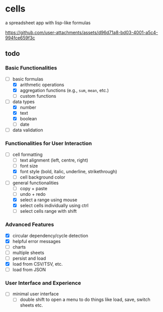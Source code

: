 # cells

a spreadsheet app with lisp-like formulas

https://github.com/user-attachments/assets/d96d71a8-bd03-4001-a5c4-994fce659f3c

## todo

### Basic Functionalities

- [ ] basic formulas
    - [x] arithmetic operations
    - [x] aggregation functions (e.g., `sum`, `mean`, etc.)
    - [ ] custom functions

- [ ] data types
    - [x] number
    - [x] text
    - [x] boolean
    - [ ] date

- [ ] data validation

### Functionalities for User Interaction

- [ ] cell formatting
    - [ ] text alignment (left, centre, right)
    - [ ] font size
    - [x] font style (bold, italic, underline, strikethrough)
    - [ ] cell background color

- [ ] general functionalities
    - [ ] copy + paste
    - [ ] undo + redo
    - [x] select a range using mouse
    - [x] select cells individually using ctrl
    - [ ] select cells range with shift

### Advanced Features

- [x] circular dependency/cycle detection
- [x] helpful error messages
- [ ] charts
- [ ] multiple sheets
- [ ] persist and load
- [x] load from CSV/TSV, etc.
- [ ] load from JSON

### User Interface and Experience
 - [ ] minimal user interface
    - [ ] double shift to open a menu to do things like load, save, switch sheets etc.
